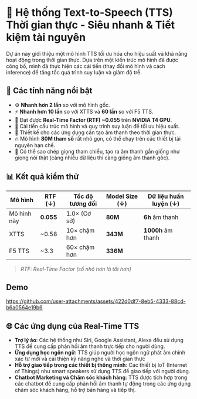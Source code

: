 # 🚀 Hệ thống Text-to-Speech (TTS) Thời gian thực - Siêu nhanh & Tiết kiệm tài nguyên

Dự án này giới thiệu một mô hình TTS tối ưu hóa cho hiệu suất và khả năng hoạt động trong thời gian thực. Dựa trên một kiến trúc mô hình đã được công bố, mình đã thực hiện các cải tiến (thay đổi mô hình và cách inference) để tăng tốc quá trình suy luận và giảm độ trễ.

## 🌟 Các tính năng nổi bật

- ⚙️ **Nhanh hơn 2 lần** so với mô hình gốc.
- ⚡ **Nhanh hơn 10 lần** so với XTTS và **60 lần** so với F5 TTS.
- 🚀 Đạt được **Real-Time Factor (RTF) ~0.055** trên **NVIDIA T4 GPU**.
- 🧠 Cải tiến cấu trúc mô hình và quy trình suy luận để tối ưu hiệu suất.
- 🧩 Thiết kế cho các ứng dụng cần tạo âm thanh theo thời gian thực.
- 🔥 Mô hình **80M tham số** rất nhỏ gọn, có thể chạy trên các thiết bị tài nguyên hạn chế.
- 🎤 Có thể sao chép giọng tham chiếu, tạo ra âm thanh gần giống như giọng nói thật (càng nhiều dữ liệu thì càng giống âm thanh gốc).

## 📊 Kết quả kiểm thử

| Mô hình    | RTF (↓)     | Tốc độ tương đối | Model Size (↓) | Dữ liệu huấn luyện (↓) |
|------------|-------------|------------------|-----------------|------------------------|
| Mô hình này | **0.055**   | 1.0× (Cơ sở)     | **80M**         | **6h** âm thanh         |
| XTTS       | ~0.58       | 10× chậm hơn     | **343M**        | **1000h** âm thanh    |
| F5 TTS     | ~3.3        | 60× chậm hơn     | **336M**        |     |

> *RTF: Real-Time Factor (số nhỏ hơn là tốt hơn)*

## Demo

https://github.com/user-attachments/assets/422d0df7-8eb5-4333-88cd-b6a0564e19b6

## 🌐 Các ứng dụng của Real-Time TTS
- **Trợ lý ảo**: Các hệ thống như Siri, Google Assistant, Alexa đều sử dụng TTS để cung cấp phản hồi âm thanh trực tiếp cho người dùng.
- **Ứng dụng học ngôn ngữ**: TTS giúp người học ngôn ngữ phát âm chính xác từ mới và cải thiện kỹ năng nghe và thời gian thực
- **Hỗ trợ giao tiếp trong các thiết bị thông minh**: Các thiết bị IoT (Internet of Things) như smart speakers sử dụng TTS để giao tiếp với người dùng.
- **Chatbot Marketing và Chăm sóc khách hàng**: TTS được tích hợp trong các chatbot để cung cấp phản hồi âm thanh tự động trong các ứng dụng chăm sóc khách hàng, hỗ trợ bán hàng và tiếp thị.
